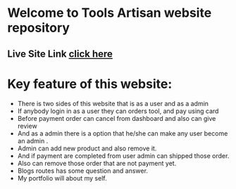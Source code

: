 # Welcome to Tools Artisan website repository

## Live Site Link [click here](https://tools-artisan.web.app/)

# Key feature of this website:
* There is two sides of this website that is as a user and as a admin
* If anybody login in as a user they can orders tool, and pay using card
* Before payment order can cancel from dashboard and also can give review
* And as a admin there is a option that he/she can make any user become an admin .
* Admin can add new product and also remove it.
* And if payment are completed from user admin can shipped those order.
* Also can remove those order that are not payment yet.
* Blogs routes has some question and answer.
* My portfolio will about my self.

